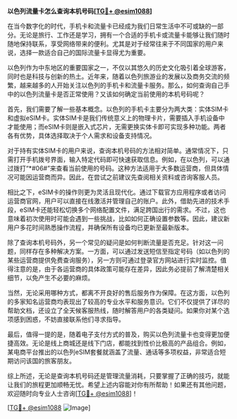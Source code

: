 **以色列流量卡怎么查询本机号码[[TG💪+ @esim1088](https://t.me/s/esim1088)]**

在当今数字化的时代，手机卡和流量卡已经成为我们日常生活中不可或缺的一部分。无论是旅行、工作还是学习，拥有一个合适的手机卡或流量卡能够让我们随时随地保持联系，享受网络带来的便利。尤其是对于经常往来于不同国家的用户来说，选择一款适合自己的国际流量卡显得尤为重要。

以色列作为中东地区的重要国家之一，不仅以其悠久的历史文化吸引着全球游客，同时也是科技与创新的热土。近年来，随着以色列旅游业的发展以及商务交流的频繁，越来越多的人开始关注以色列的手机卡和流量卡服务。那么，如何查询自己手中的以色列流量卡是否正常使用？又该如何确定当前使用的本机号码呢？

首先，我们需要了解一些基本概念。以色列的手机卡主要分为两大类：实体SIM卡和虚拟eSIM卡。实体SIM卡是我们传统意义上的物理卡片，需要插入手机设备中才能使用；而eSIM卡则是嵌入式芯片，无需更换实体卡即可实现多种功能。两者各有优势，具体选择取决于个人需求和设备支持情况。

对于持有实体SIM卡的用户来说，查询本机号码的方法相对简单。通常情况下，只需打开手机拨号界面，输入特定代码即可快速获取信息。例如，在以色列，可以通过拨打“*#06#”来查看当前使用的号码。这种方法适用于大多数运营商，但具体情况可能因运营商而异。因此，在尝试之前建议先查阅相关资料或咨询客服人员。

相比之下，eSIM卡的操作则更为灵活且现代化。通过下载官方应用程序或者访问运营商官网，用户可以直接在线激活并管理自己的账户。此外，借助先进的技术手段，eSIM卡还能轻松切换多个网络配置文件，满足跨国出行的需求。不过，这也意味着初次使用时可能会遇到一些挑战，比如如何正确设置参数等。因此，建议新用户多花时间熟悉操作流程，并确保所有设备均已更新至最新版本。

除了查询本机号码外，另一个常见的疑问是如何判断流量是否充足。针对这一问题，同样存在多种解决方案。一方面，可以通过发送短信至指定号码（如以色列的某些运营商提供免费查询服务），另一方则可通过登录官方网站进行实时监控。值得注意的是，由于各运营商的具体政策可能存在差异，因此务必提前了解清楚相关细节，以免产生不必要的麻烦。

当然，无论采用哪种方式，都离不开良好的售后服务作为保障。在这方面，以色列的多家知名运营商均表现出了较高的专业水平和服务意识。它们不仅提供了详尽的帮助文档，还设立了全天候客服热线，随时解答用户的各类疑问。如果你对某个选项感到困惑，不妨直接联系他们寻求指导。

最后，值得一提的是，随着电子支付方式的普及，购买以色列流量卡也变得更加便捷高效。无论是线上商城还是线下门店，都能找到性价比极高的产品组合。例如，某电商平台推出的以色列eSIM套餐就涵盖了流量、通话等多项权益，非常适合短期访问该国的旅客朋友。

综上所述，无论是查询本机号码还是管理流量消耗，只要掌握了正确的技巧，就能让我们的旅程更加顺畅无忧。希望上述内容能对你有所帮助！如果还有其他问题，欢迎随时向专业人士咨询[[TG💪+ @esim1088](https://t.me/s/esim1088)]！

[[TG💪+ @esim1088](https://t.me/s/esim1088) ![Image](https://i.postimg.cc/4NQfJmqS/Snipaste-2025-05-13-00-14-12.png)]